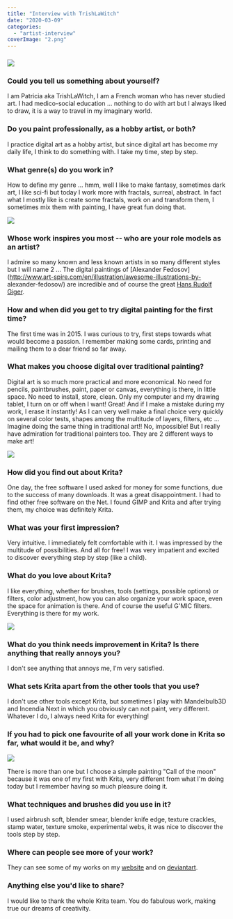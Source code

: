 ```yaml
---
title: "Interview with TrishLaWitch"
date: "2020-03-09"
categories: 
  - "artist-interview"
coverImage: "2.png"
---
```


### ![](../images/3.png)

### Could you tell us something about yourself?

I am Patricia aka TrishLaWitch, I am a French woman who has never studied art. I had medico-social education ... nothing to do with art but I always liked to draw, it is a way to travel in my imaginary world.

### Do you paint professionally, as a hobby artist, or both?

I practice digital art as a hobby artist, but since digital art has become my daily life, I think to do something with. I take my time, step by step.

### What genre(s) do you work in?

How to define my genre ... hmm, well I like to make fantasy, sometimes dark art, I like sci-fi but today I work more with fractals, surreal, abstract. In fact what I mostly like is create some fractals, work on and transform them, I sometimes mix them with painting, I have great fun doing that.

![](../images/1.png)

### Whose work inspires you most -- who are your role models as an artist?

I admire so many known and less known artists in so many different styles but I will name 2 ... The digital paintings of [Alexander Fedosov](http://www.art-spire.com/en/illustration/awesome-illustrations-by- alexander-fedosov/) are incredible and of course the great [Hans Rudolf Giger](https://en.wikipedia.org/wiki/H._R._Giger).

### How and when did you get to try digital painting for the first time?

The first time was in 2015. I was curious to try, first steps towards what would become a passion. I remember making some cards, printing and mailing them to a dear friend so far away.

### What makes you choose digital over traditional painting?

Digital art is so much more practical and more economical. No need for pencils, paintbrushes, paint, paper or canvas, everything is there, in little space. No need to install, store, clean. Only my computer and my drawing tablet, I turn on or off when I want! Great! And if I make a mistake during my work, I erase it instantly! As I can very well make a final choice very quickly on several color tests, shapes among the multitude of layers, filters, etc ... Imagine doing the same thing in traditional art!! No, impossible! But I really have admiration for traditional painters too. They are 2 different ways to make art!

![](../images/5.png)

### How did you find out about Krita?

One day, the free software I used asked for money for some functions, due to the success of many downloads. It was a great disappointment. I had to find other free software on the Net. I found GIMP and Krita and after trying them, my choice was definitely Krita.

### What was your first impression?

Very intuitive. I immediately felt comfortable with it. I was impressed by the multitude of possibilities. And all for free! I was very impatient and excited to discover everything step by step (like a child).

### What do you love about Krita?

I like everything, whether for brushes, tools (settings, possible options) or filters, color adjustment, how you can also organize your work space, even the space for animation is there. And of course the useful G'MIC filters. Everything is there for my work.

![](../images/4.png)

### What do you think needs improvement in Krita? Is there anything that really annoys you?

I don't see anything that annoys me, I'm very satisfied.

### What sets Krita apart from the other tools that you use?

I don't use other tools except Krita, but sometimes I play with Mandelbulb3D and Incendia Next in which you obviously can not paint, very different. Whatever I do, I always need Krita for everything!

### If you had to pick one favourite of all your work done in Krita so far, what would it be, and why?

![](../images/2.png)

There is more than one but I choose a simple painting "Call of the moon" because it was one of my first with Krita, very different from what I'm doing today but I remember having so much pleasure doing it.

### What techniques and brushes did you use in it?

I used airbrush soft, blender smear, blender knife edge, texture crackles, stamp water, texture smoke, experimental webs, it was nice to discover the tools step by step.

### Where can people see more of your work?

They can see some of my works on my [website](https://trishlawitch.wordpress.com/) and on [deviantart](https://www.deviantart.com/trishlawitch/gallery/).

### Anything else you'd like to share?

I would like to thank the whole Krita team. You do fabulous work, making true our dreams of creativity.
